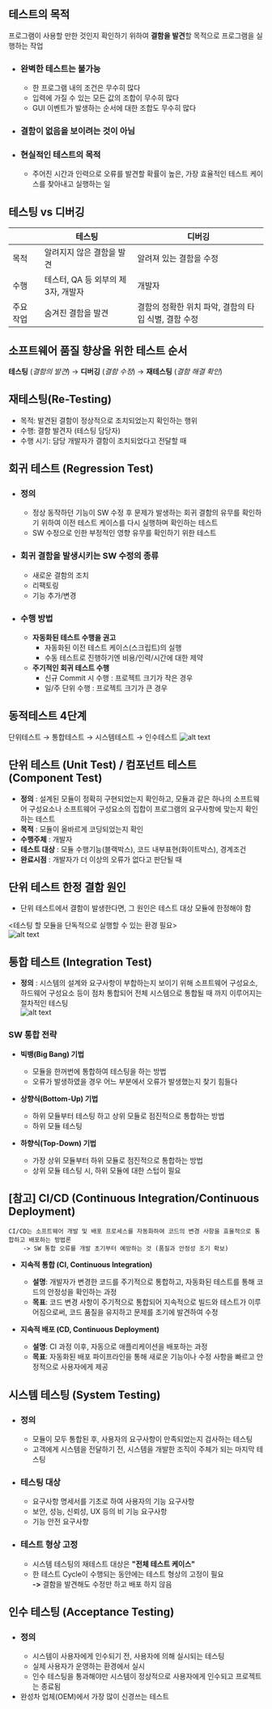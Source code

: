 ## 테스트의 목적

프로그램이 사용할 만한 것인지 확인하기 위하여 **결함을 발견**할 목적으로 프로그램을 실행하는 작업

- ### 완벽한 테스트는 불가능
    - 한 프로그램 내의 조건은 무수히 많다
    - 입력에 가질 수 있는 모든 값의 조합이 무수히 많다
    - GUI 이벤트가 발생하는 순서에 대한 조합도 무수히 많다

- ### 결함이 없음을 보이려는 것이 아님

- ### 현실적인 테스트의 목적
    - 주어진 시간과 인력으로 오류를 발견할 확률이 높은, 가장 효율적인 테스트 케이스를 찾아내고 실행하는 일

## 테스팅 vs 디버깅

|    | 테스팅                                   | 디버깅                        |
|--------|------------------------------------------|--------------------------------|
| 목적   | 알려지지 않은 결함을 발견                | 알려져 있는 결함을 수정   |
| 수행   | 테스터, QA 등 외부의 제3자, 개발자       | 개발자                        |
| 주요 작업 | 숨겨진 결함을 발견                        | 결함의 정확한 위치 파악, 결함의 타입 식별, 결함 수정 |

## 소프트웨어 품질 향상을 위한 테스트 순서
**테스팅** (*결함의 발견*) &rarr; **디버깅** (*결함 수정*) &rarr; **재테스팅** (*결함 해결 확인*) 

## 재테스팅(Re-Testing)
- 목적: 발견된 결함이 정상적으로 조치되었는지 확인하는 행위
- 수행: 결함 발견자 (테스팅 담당자)
- 수행 시기: 담당 개발자가 결함이 조치되었다고 전달할 때

## 회귀 테스트 (Regression Test) 
- ### 정의
    - 정상 동작하던 기능이 SW 수정 후 문제가 발생하는 회귀 결함의 유무를 확인하기 위하여 이전 테스트 케이스를 다시 실행하며 확인하는 테스트
    - SW 수정으로 인한 부정적인 영향 유무를 확인하기 위한 테스트
- ### 회귀 결함을 발생시키는 SW 수정의 종류
    - 새로운 결함의 조치
    - 리팩토링
    - 기능 추가/변경
- ### 수행 방법
    - **자동화된 테스트 수행을 권고**
        - 자동화된 이전 테스트 케이스(스크립트)의 실행
        - 수동 테스트로 진행하기엔 비용/인력/시간에 대한 제약
    - **주기적인 회귀 테스트 수행**
        - 신규 Commit 시 수행 : 프로젝트 크기가 작은 경우
        - 일/주 단위 수행 : 프로젝트 크기가 큰 경우
## 동적테스트 4단계
단위테스트 &rarr; 통합테스트 &rarr; 시스템테스트 &rarr; 인수테스트
![alt text](img/Dynamic_Test_steps.png)

## 단위 테스트 (Unit Test) / 컴포넌트 테스트 (Component Test)
- **정의** : 설계된 모듈이 정확히 구현되었는지 확인하고, 모듈과 같은 하나의 소프트웨어 구성요소나 소프트웨어 구성요소의 집합이 프로그램의 요구사항에 맞는지 확인하는 테스트  
- **목적** : 모듈이 올바르게 코딩되었는지 확인
- **수행주체** : 개발자
- **테스트 대상** : 모듈 수행기능(블랙박스), 코드 내부표현(화이트박스), 경계조건
- **완료시점** : 개발자가 더 이상의 오류가 없다고 판단될 때

## 단위 테스트 한정 결함 원인
- 단위 테스트에서 결함이 발생한다면, 그 원인은 테스트 대상 모듈에 한정해야 함

<테스팅 할 모듈을 단독적으로 실행할 수 있는 환경 필요><br>
![alt text](img/UnitTest_module.png)

## 통합 테스트 (Integration Test)
- **정의** : 시스템의 설계와 요구사항이 부합하는지 보이기 위해 소프트웨어 구성요소, 하드웨어 구성요소 등이 점차 통합되어 전체 시스템으로 통합될 때 까지 이루어지는 절차적인 테스팅<br>
![alt text](img/IntegrationTest_module.png)

### SW 통합 전략
- **빅뱅(Big Bang) 기법**
  - 모듈을 한꺼번에 통합하여 테스팅을 하는 방법
  - 오류가 발생하였을 경우 어느 부분에서 오류가 발생했는지 찾기 힘들다

- **상향식(Bottom-Up) 기법**
  - 하위 모듈부터 테스팅 하고 상위 모듈로 점진적으로 통합하는 방법
  - 하위 모듈 테스팅

- **하향식(Top-Down) 기법**
  - 가장 상위 모듈부터 하위 모듈로 점진적으로 통합하는 방법
  - 상위 모듈 테스팅 시, 하위 모듈에 대한 스텁이 필요

## [참고] CI/CD (Continuous Integration/Continuous Deployment)
    CI/CD는 소프트웨어 개발 및 배포 프로세스를 자동화하여 코드의 변경 사항을 효율적으로 통합하고 배포하는 방법론
        -> SW 통합 오류를 개발 초기부터 예방하는 것 (품질과 안정성 조기 확보)
- **지속적 통합 (CI, Continuous Integration)**
   - **설명**: 개발자가 변경한 코드를 주기적으로 통합하고, 자동화된 테스트를 통해 코드의 안정성을 확인하는 과정
   - **목표**: 코드 변경 사항이 주기적으로 통합되어 지속적으로 빌드와 테스트가 이루어짐으로써, 코드 품질을 유지하고 문제를 조기에 발견하여 수정

-  **지속적 배포 (CD, Continuous Deployment)**
   - **설명**: CI 과정 이후, 자동으로 애플리케이션을 배포하는 과정
   - **목표**: 자동화된 배포 파이프라인을 통해 새로운 기능이나 수정 사항을 빠르고 안정적으로 사용자에게 제공

## 시스템 테스팅 (System Testing)
- ### 정의
    - 모듈이 모두 통합된 후, 사용자의 요구사항이 만족되었는지 검사하는 테스팅
    - 고객에게 시스템을 전달하기 전, 시스템을 개발한 조직이 주체가 되는 마지막 테스팅
- ### 테스팅 대상
    - 요구사항 명세서를 기초로 하여 사용자의 기능 요구사항
    - 보안, 성능, 신뢰성, UX 등의 비 기능 요구사항
    - 기능 안전 요구사항
- ### 테스트 형상 고정
    - 시스템 테스팅의 재테스트 대상은 **"전체 테스트 케이스"**
    - 한 테스트 Cycle이 수행되는 동안에는 테스트 형상의 고정이 필요 <br>**->** 결함을 발견해도 수정만 하고 배포 하지 않음


## 인수 테스팅 (Acceptance Testing)
- ### 정의
    - 시스템이 사용자에게 인수되기 전, 사용자에 의해 실시되는 테스팅
    - 실제 사용자가 운영하는 환경에서 실시
    - 인수 테스팅을 통과해야만 시스템이 정상적으로 사용자에게 인수되고 프로젝트는 종료됨
- 완성차 업체(OEM)에서 가장 많이 신경쓰는 테스트

